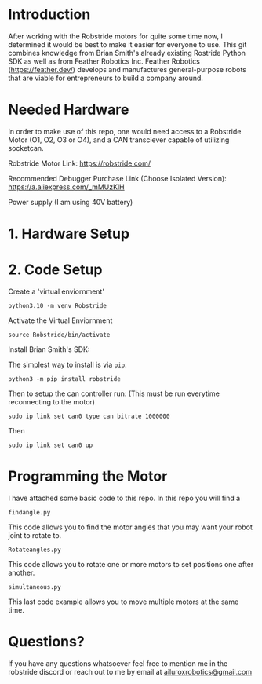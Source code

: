 # Introduction
After working with the Robstride motors for quite some time now, I determined it would be best to make it easier for everyone to use. This git combines knowledge from Brian Smith's already existing Rostride Python SDK as well as from Feather Robotics Inc. Feather Robotics (https://feather.dev/) develops and manufactures general-purpose robots that are viable for entrepreneurs to build a company around.

# Needed Hardware
In order to make use of this repo, one would need access to a Robstride Motor (O1, O2, O3 or O4), and a CAN transciever capable of utilizing socketcan.

Robstride Motor Link: https://robstride.com/

Recommended Debugger Purchase Link (Choose Isolated Version): https://a.aliexpress.com/_mMUzKlH

Power supply (I am using 40V battery)

# 1. Hardware Setup


# 2. Code Setup 
Create a 'virtual enviornment'

```python3.10 -m venv Robstride```

Activate the Virtual Enviornment

 ```source Robstride/bin/activate```

Install Brian Smith's SDK:

The simplest way to install is via `pip`:

```python3 -m pip install robstride```

Then to setup the can controller run: (This must be run everytime reconnecting to the motor)

 ```sudo ip link set can0 type can bitrate 1000000```
 
 Then
 
 ```sudo ip link set can0 up```


# Programming the Motor
I have attached some basic code to this repo. In this repo you will find a 

```findangle.py```

This code allows you to find the motor angles that you may want your robot joint to rotate to.

```Rotateangles.py```

This code allows you to rotate one or more motors to set positions one after another.

```simultaneous.py```

This last code example allows you to move multiple motors at the same time.
# Questions? 
If you have any questions whatsoever feel free to mention me in the robstride discord or reach out to me by email at ailuroxrobotics@gmail.com



